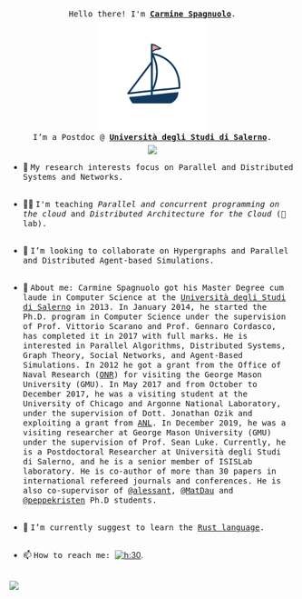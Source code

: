 <p align="center">
    <br>
    <samp>
        Hello there! I'm <b><a href="https://spagnuolocarmine.github.io/">Carmine Spagnuolo</a></b>.
        <br> <img align="middle" width="200px" src="https://raw.githubusercontent.com/spagnuolocarmine/spagnuolocarmine/main/sail.gif" />
        <br> I’m a Postdoc  @ <b><a href="https://www.unisa.it/"> Università degli Studi di Salerno</a></b>.
        <br>
    </samp>
    <img align="middle"
        src="https://github-readme-stats.vercel.app/api?username=spagnuolocarmine&show_icons=true&hide_title=true" />
</p>
 
- 🔭 <samp> My research interests focus on Parallel and Distributed Systems and Networks.</samp> <br> <br>
- :teacher: <samp> I'm teaching _Parallel and concurrent programming on the cloud_ and _Distributed Architecture for the Cloud_ (:test_tube: lab).</samp> <br> <br>
- 👯 <samp> I’m looking to collaborate on Hypergraphs and Parallel and Distributed Agent-based Simulations.</samp> <br> <br>

- 💁 <samp> About me: Carmine Spagnuolo got his Master Degree cum laude in Computer Science at the  [Università degli Studi di Salerno](http://web.archive.org/web/20180425060726/http://web.unisa.it/home) in 2013. In January 2014, he started the Ph.D. program in Computer Science under the supervision of Prof. Vittorio Scarano and Prof. Gennaro Cordasco, has completed it in 2017 with full marks. He is interested in Parallel Algorithms, Distributed Systems, Graph Theory, Social Networks, and Agent-Based Simulations. In 2012 he got a grant from the Office of Naval Research ([ONR](http://web.archive.org/web/20180425060726/http://www.onr.navy.mil/))  for visiting the George Mason University (GMU).  In May 2017 and from October to December 2017, he was a visiting student at the University of Chicago and Argonne National Laboratory, under the supervision of Dott. Jonathan Ozik and exploiting a grant from [ANL](http://web.archive.org/web/20180425060726/https://www.anl.gov/). In December 2019, he was a visiting researcher at George Mason University (GMU) under the supervision of Prof. Sean Luke. Currently, he is a Postdoctoral Researcher at Università degli Studi di Salerno, and he is a senior member of ISISLab laboratory. He is co-author of more than 30 papers in international refereed journals and conferences. He is also co-supervisor of [@alessant](https://github.com/alessant), [@MatDau](https://github.com/MatDau) and [@peppekristen](https://github.com/peppekristen) Ph.D students.</samp> <br> <br>
- 🌱 <samp> I’m currently suggest to learn the [Rust language](https://www.rust-lang.org/).</samp> <br> <br>
- 📫 <samp> How to reach me: </samp> [![h:30](https://img.shields.io/badge/📧-cspagnuolo%40unisa.it-green)](mailto:cspagnuolo@unisa.it). <br> <br>

<p align="left">
    <img 
        src="https://github-readme-stats.vercel.app/api/top-langs/?username=spagnuolocarmine&langs_count=100&layout=compact" />
</p>

